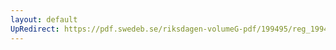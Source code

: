 ```yaml
---
layout: default
UpRedirect: https://pdf.swedeb.se/riksdagen-volumeG-pdf/199495/reg_199495/reg_199495_0307.pdf
---
```


